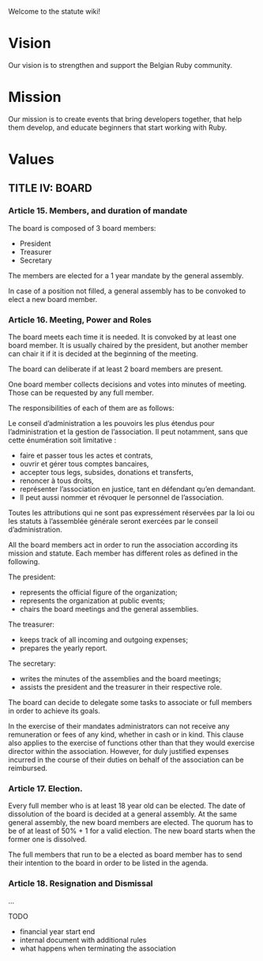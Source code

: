 Welcome to the statute wiki!

# Vision
Our vision is to strengthen and support the Belgian Ruby community.

# Mission
Our mission is to create events that bring developers together, that help them develop, and educate beginners that start working with Ruby.

# Values

## TITLE IV: BOARD

### Article 15. Members, and duration of mandate

The board is composed of 3 board members:

* President
* Treasurer
* Secretary

The members are elected for a 1 year mandate by the general assembly.

In case of a position not filled, a general assembly has to be convoked to elect
a new board member.

### Article 16. Meeting, Power and Roles

The board meets each time it is needed. It is convoked by at least one board
member. It is usually chaired by the president, but another member can chair it
if it is decided at the beginning of the meeting.

The board can deliberate if at least 2 board members are present.

One board member collects decisions and votes into minutes of meeting. Those can
be requested by any full member.

The responsibilities of each of them are as follows:

Le conseil d’administration a les pouvoirs les plus étendus pour
l’administration et la gestion de l’association. Il peut notamment, sans que
cette énumération soit limitative :

* faire et passer tous les actes et contrats,
* ouvrir et gérer tous comptes bancaires,
* accepter tous legs, subsides, donations et transferts,
* renoncer à tous droits,
* représenter l’association en justice, tant en défendant qu’en demandant.
* Il peut aussi nommer et révoquer le personnel de l’association.

Toutes les attributions qui ne sont pas expressément réservées par la loi ou les
statuts à l’assemblée générale seront exercées par le conseil d’administration.

All the board members act in order to run the association according its mission
and statute. Each member has different roles as defined in the following.

The president: 
* represents the official figure of the organization;
* represents the organization at public events;
* chairs the board meetings and the general assemblies.

The treasurer:
* keeps track of all incoming and outgoing expenses;
* prepares the yearly report.

The secretary:
* writes the minutes of the assemblies and the board meetings;
* assists the president and the treasurer in their respective role.

The board can decide to delegate some tasks to associate or full members in
order to achieve its goals.

In the exercise of their mandates administrators can not receive any
remuneration or fees of any kind, whether in cash or in kind. This clause also
applies to the exercise of functions other than that they would exercise
director within the association. However, for duly justified expenses incurred
in the course of their duties on behalf of the association can be reimbursed.

### Article 17. Election.

Every full member who is at least 18 year old can be elected. The date of dissolution
of the board is decided at a general assembly. At the same general assembly,
the new board members are elected. The quorum has to be of at least of 50% + 1
for a valid election. The new board starts when the former one is dissolved.

The full members that run to be a elected as board member has to send their
intention to the board in order to be listed in the agenda.

### Article 18. Resignation and Dismissal

...

TODO

* financial year start end
* internal document with additional rules
* what happens when terminating the association
